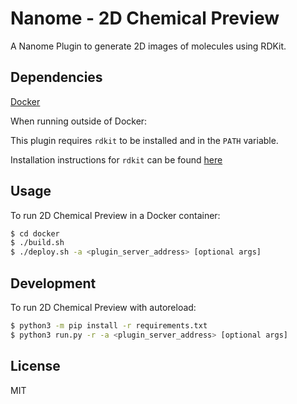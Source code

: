 # Nanome - 2D Chemical Preview

A Nanome Plugin to generate 2D images of molecules using RDKit.

## Dependencies

[Docker](https://docs.docker.com/get-docker/)

When running outside of Docker:

This plugin requires `rdkit` to be installed and in the `PATH` variable.

Installation instructions for `rdkit` can be found [here](http://www.rdkit.org/docs/Install.html)

## Usage

To run 2D Chemical Preview in a Docker container:

```sh
$ cd docker
$ ./build.sh
$ ./deploy.sh -a <plugin_server_address> [optional args]
```

## Development

To run 2D Chemical Preview with autoreload:

```sh
$ python3 -m pip install -r requirements.txt
$ python3 run.py -r -a <plugin_server_address> [optional args]
```

## License

MIT
